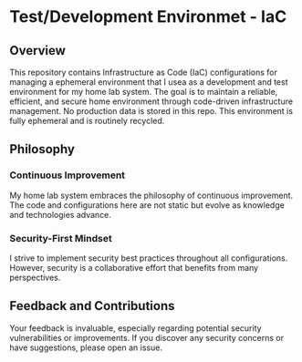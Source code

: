 # Test/Development Environmet - IaC

## Overview

This repository contains Infrastructure as Code (IaC) configurations for managing a ephemeral environment that I usea as a development and test environment for my home lab system. The goal is to maintain a reliable, efficient, and secure home environment through code-driven infrastructure management. No production data is stored in this repo. This environment is fully ephemeral and is routinely recycled.

## Philosophy

### Continuous Improvement

My home lab system embraces the philosophy of continuous improvement. The code and configurations here are not static but evolve as knowledge and technologies advance.

### Security-First Mindset

I strive to implement security best practices throughout all configurations. However, security is a collaborative effort that benefits from many perspectives.

## Feedback and Contributions

Your feedback is invaluable, especially regarding potential security vulnerabilities or improvements. If you discover any security concerns or have suggestions, please open an issue.

